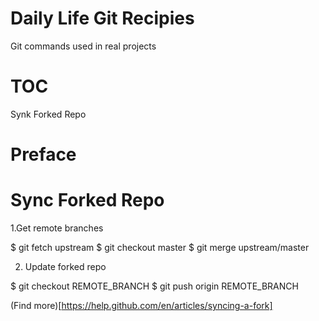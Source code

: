 # Daily Life Git Recipies
Git commands used in real projects

# TOC
Synk Forked Repo

# Preface

# Sync Forked Repo

1.Get remote branches

$ git fetch upstream
$ git checkout master
$ git merge upstream/master


2. Update forked repo

$ git checkout REMOTE_BRANCH
$ git push origin REMOTE_BRANCH

(Find more)[https://help.github.com/en/articles/syncing-a-fork]
